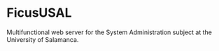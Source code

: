 # FicusUSAL
Multifunctional web server for the System Administration subject at the University of Salamanca.
